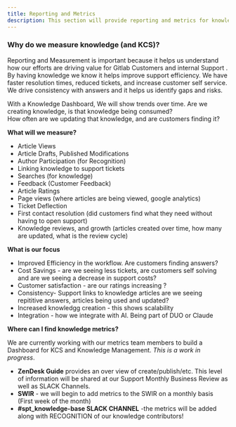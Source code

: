 ```yaml
---
title: Reporting and Metrics
description: This section will provide reporting and metrics for knowledge management and KCS.
---
```


### Why do we measure knowledge (and KCS)?  

Reporting and Measurement is important because it helps us understand how our efforts are driving value for Gitlab Customers and internal Support . By having knowledge we know it helps improve support efficiency. We have faster resolution times, reduced tickets, and increase customer self service.  We drive consistency with answers and it helps us identify gaps and risks.

With a Knowledge Dashboard, We will show trends over time. 
    Are we creating knowledge, is that knowledge being consumed?  
    How often are we updating that knowledge, and are customers finding it? 

**What will we measure?**

- Article Views
- Article Drafts, Published Modifications
- Author Participation (for Recognition)
- Linking knowledge to support tickets
- Searches (for knowledge)
- Feedback (Customer Feedback)
- Article Ratings 
- Page views (where articles are being viewed, google analytics)
- Ticket Deflection
- First contact resolution (did customers find what they need without having to open support)
- Knowledge reviews, and growth (articles created over time, how many are updated, what is the review cycle)

**What is our focus**

- Improved Efficiency in the workflow. Are customers finding answers?
- Cost Savings - are we seeing less tickets, are customers self solving and are we seeing a decrease in support costs?
- Customer satisfaction - are our ratings increasing ?
- Consistency- Support links to knowledge articles are we seeing repititive answers, articles being used and updated?
- Increased knowledgg creation - this shows scalability
- Integration - how we integrate with AI. Being part of DUO or Claude

**Where can I find knowledge metrics?**

We are currently working with our metrics team members to build a Dashboard for KCS and Knowledge Management. *This is a work in progress*.

- **ZenDesk Guide** provides an over view of create/publish/etc. This level of information will be shared at our Support Monthly Business Review as well as SLACK Channels.
- **SWIR** - we will begin to add metrics to the SWIR on a monthly basis (First week of the month)
- **#spt_knowledge-base SLACK CHANNEL** -the metrics will be added along with RECOGNITION of our knowledge contributors!
